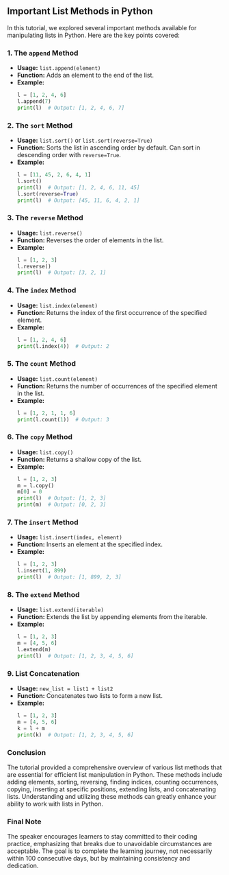 ## Important List Methods in Python

In this tutorial, we explored several important methods available for manipulating lists in Python. Here are the key points covered:

### 1. The `append` Method
- **Usage:** `list.append(element)`
- **Function:** Adds an element to the end of the list.
- **Example:**
  ```python
  l = [1, 2, 4, 6]
  l.append(7)
  print(l)  # Output: [1, 2, 4, 6, 7]
  ```

### 2. The `sort` Method
- **Usage:** `list.sort()` or `list.sort(reverse=True)`
- **Function:** Sorts the list in ascending order by default. Can sort in descending order with `reverse=True`.
- **Example:**
  ```python
  l = [11, 45, 2, 6, 4, 1]
  l.sort()
  print(l)  # Output: [1, 2, 4, 6, 11, 45]
  l.sort(reverse=True)
  print(l)  # Output: [45, 11, 6, 4, 2, 1]
  ```

### 3. The `reverse` Method
- **Usage:** `list.reverse()`
- **Function:** Reverses the order of elements in the list.
- **Example:**
  ```python
  l = [1, 2, 3]
  l.reverse()
  print(l)  # Output: [3, 2, 1]
  ```

### 4. The `index` Method
- **Usage:** `list.index(element)`
- **Function:** Returns the index of the first occurrence of the specified element.
- **Example:**
  ```python
  l = [1, 2, 4, 6]
  print(l.index(4))  # Output: 2
  ```

### 5. The `count` Method
- **Usage:** `list.count(element)`
- **Function:** Returns the number of occurrences of the specified element in the list.
- **Example:**
  ```python
  l = [1, 2, 1, 1, 6]
  print(l.count(1))  # Output: 3
  ```

### 6. The `copy` Method
- **Usage:** `list.copy()`
- **Function:** Returns a shallow copy of the list.
- **Example:**
  ```python
  l = [1, 2, 3]
  m = l.copy()
  m[0] = 0
  print(l)  # Output: [1, 2, 3]
  print(m)  # Output: [0, 2, 3]
  ```

### 7. The `insert` Method
- **Usage:** `list.insert(index, element)`
- **Function:** Inserts an element at the specified index.
- **Example:**
  ```python
  l = [1, 2, 3]
  l.insert(1, 899)
  print(l)  # Output: [1, 899, 2, 3]
  ```

### 8. The `extend` Method
- **Usage:** `list.extend(iterable)`
- **Function:** Extends the list by appending elements from the iterable.
- **Example:**
  ```python
  l = [1, 2, 3]
  m = [4, 5, 6]
  l.extend(m)
  print(l)  # Output: [1, 2, 3, 4, 5, 6]
  ```

### 9. List Concatenation
- **Usage:** `new_list = list1 + list2`
- **Function:** Concatenates two lists to form a new list.
- **Example:**
  ```python
  l = [1, 2, 3]
  m = [4, 5, 6]
  k = l + m
  print(k)  # Output: [1, 2, 3, 4, 5, 6]
  ```

### Conclusion
The tutorial provided a comprehensive overview of various list methods that are essential for efficient list manipulation in Python. These methods include adding elements, sorting, reversing, finding indices, counting occurrences, copying, inserting at specific positions, extending lists, and concatenating lists. Understanding and utilizing these methods can greatly enhance your ability to work with lists in Python.

### Final Note
The speaker encourages learners to stay committed to their coding practice, emphasizing that breaks due to unavoidable circumstances are acceptable. The goal is to complete the learning journey, not necessarily within 100 consecutive days, but by maintaining consistency and dedication.
